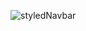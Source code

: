 
![styledNavbar](https://user-images.githubusercontent.com/92401368/204113956-6c1ae592-0eee-4687-98c0-8490baab8004.png)
